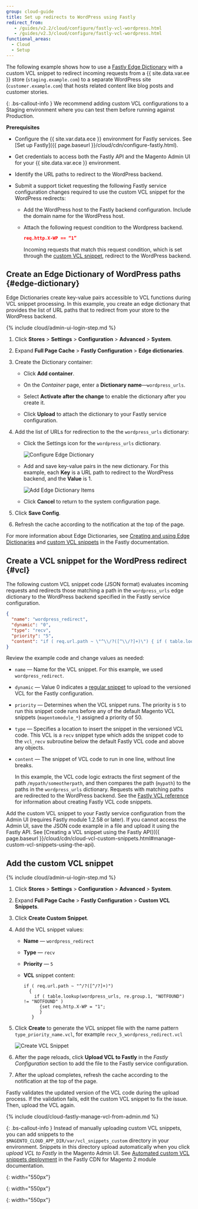 ```yaml
---
group: cloud-guide
title: Set up redirects to WordPress using Fastly
redirect_from:
   - /guides/v2.2/cloud/configure/fastly-vcl-wordpress.html
   - /guides/v2.3/cloud/configure/fastly-vcl-wordpress.html
functional_areas:
  - Cloud
  - Setup
---
```


The following example shows how to use a [Fastly Edge Dictionary](https://docs.fastly.com/guides/edge-dictionaries/working-with-dictionaries-using-the-api) with a custom VCL snippet to redirect incoming requests from a {{ site.data.var.ee }} store (`staging.example.com`) to a separate WordPress site (`customer.example.com`) that hosts related content like blog posts and customer stories.

{: .bs-callout-info }
We recommend adding custom VCL configurations to a Staging environment where you can test them before running against Production.

**Prerequisites**

- Configure the {{ site.var.data.ece }} environment for Fastly services. See [Set up Fastly]({{ page.baseurl }}/cloud/cdn/configure-fastly.html).

- Get credentials to access both the Fastly API and the Magento Admin UI for your {{ site.data.var.ece }} environment.

- Identify the URL paths to redirect to the WordPress backend.

- Submit a support ticket requesting the following Fastly service configuration changes required to use the custom VCL snippet for the WordPress redirects:

   - Add the WordPress host to the Fastly backend configuration. Include the domain name for the WordPress host.

   - Attach the following request condition to the Wordpress backend.

      ```json
      req.http.X-WP == “1”
      ```

      Incoming requests that match this request condition, which is set through the [custom VCL snippet](#vcl), redirect to the WordPress backend.

## Create an Edge Dictionary of WordPress paths {#edge-dictionary}

Edge Dictionaries create key-value pairs accessible to VCL functions during VCL snippet processing. In this example, you create an edge dictionary that provides the list of URL paths that to redirect from your store to the WordPress backend.

{% include cloud/admin-ui-login-step.md %}

1. Click **Stores** > **Settings** > **Configuration** > **Advanced** > **System**.

1. Expand **Full Page Cache** > **Fastly Configuration** > **Edge dictionaries**.

1. Create the Dictionary container:

   - Click **Add container**.

   -  On the *Container* page, enter a **Dictionary name**—`wordpress_urls`.

   -  Select **Activate after the change** to enable the dictionary after you create it.

   -  Click **Upload** to attach the dictionary to your Fastly service configuration.

1. Add the list of URLs for redirection to the the `wordpress_urls` dictionary:

   - Click the Settings icon for the `wordpress_urls` dictionary.

      ![Configure Edge Dictionary]

   - Add and save key-value pairs in the new dictionary. For this example, each **Key** is a URL path to redirect to the WordPress backend, and the **Value** is 1.

      ![Add Edge Dictionary Items]

   - Click **Cancel** to return to the system configuration page.

1. Click **Save Config**.

1. Refresh the cache according to the notification at the top of the page.

For more information about Edge Dictionaries, see [Creating and using Edge Dictionaries](https://docs.fastly.com/guides/edge-dictionaries/working-with-dictionaries-using-the-api) and [custom VCL snippets](https://docs.fastly.com/guides/edge-dictionaries/working-with-dictionaries-using-the-api#custom-vcl-examples) in the Fastly documentation.

## Create a VCL snippet for the WordPress redirect {#vcl}

The following custom VCL snippet code (JSON format) evaluates incoming requests and redirects those matching a path in the `wordpress_urls` edge dictionary to the WordPress backend specified in the Fastly service configuration.

```json
{
  "name": "wordpress_redirect",
  "dynamic": "0",
  "type": "recv",
  "priority": "5",
  "content": "if ( req.url.path ~ \"^\\/?([^\\/?]+)\") { if ( table.lookup(wordpress_urls, re.group.1, \"NOTFOUND\") != \"NOTFOUND\" ) { set req.http.X-WP = \"1\"; } }"
}
```

Review the example code and change values as needed:

- `name` — Name for the VCL snippet. For this example, we used `wordpress_redirect`.

- `dynamic` — Value 0 indicates a [regular snippet](https://docs.fastly.com/guides/vcl-snippets/using-regular-vcl-snippets) to upload to the versioned VCL for the Fastly configuration.

- `priority` — Determines when the VCL snippet runs. The priority  is `5` to run this snippet code runs before any of the default Magento VCL snippets (`magentomodule_*`) assigned a priority of 50.

- `type` — Specifies a location to insert the snippet in the versioned VCL code. This VCL is a `recv` snippet type which adds the snippet code to the `vcl_recv` subroutine below the default Fastly VCL code and above any objects.

- `content` — The snippet of VCL code to run in one line, without line breaks.

   In this example, the VCL code logic extracts the first segment of the path `/mypath/someotherpath`, and then compares the path (`mypath`) to the paths in the `wordpress_urls` dictionary. Requests with matching paths are redirected to the WordPress backend. See the [Fastly VCL reference](https://docs.fastly.com/vcl/reference/) for information about creating Fastly VCL code snippets.

Add the custom VCL snippet to your Fastly service configuration from the Admin UI (requires Fastly module 1.2.58 or later). If you cannot access the Admin UI, save the JSON code example in a file and upload it using the Fastly API. See [Creating a VCL snippet using the Fastly API]({{  page.baseurl }}/cloud/cdn/cloud-vcl-custom-snippets.html#manage-custom-vcl-snippets-using-the-api).

## Add the custom VCL snippet

{% include cloud/admin-ui-login-step.md %}

1. Click **Stores** > **Settings** > **Configuration** > **Advanced** > **System**.

1. Expand **Full Page Cache** > **Fastly Configuration** > **Custom VCL Snippets**.

1. Click **Create Custom Snippet**.

1. Add the VCL snippet values:

   - **Name** — `wordpress_redirect`

   - **Type** — `recv`

   - **Priority** — `5`

   - **VCL** snippet content:

      ```
      if ( req.url.path ~ "^/?([^/?]+)")
	    {
		  if ( table.lookup(wordpress_urls, re.group.1, "NOTFOUND") != "NOTFOUND" )
	        {set req.http.X-WP = "1";
		    }
         }
      ```

1. Click **Create** to generate the VCL snippet file with the name pattern `type_priority_name.vcl`, for example `recv_5_wordpress_redirect.vcl`

   ![Create VCL Snippet]

1. After the page reloads, click **Upload VCL to Fastly** in the *Fastly Configuration* section to add the file to the Fastly service configuration.

1. After the upload completes, refresh the cache according to the notification at the top of the page.

Fastly validates the updated version of the VCL code during the upload process. If the validation fails, edit the custom VCL snippet to fix the issue. Then, upload the VCL again.

{% include cloud/cloud-fastly-manage-vcl-from-admin.md %}

{: .bs-callout-info }
Instead of manually uploading custom VCL snippets, you can add snippets to the `$MAGENTO_CLOUD_APP_DIR/var/vcl_snippets_custom` directory in your environment. Snippets in this directory upload automatically when you click *upload VCL to Fastly* in the Magento Admin UI. See [Automated custom VCL snippets deployment](https://github.com/fastly/fastly-magento2/blob/master/Documentation/Guides/CUSTOM-VCL-SNIPPETS.md#automated-custom-vcl-snippets-deployment) in the Fastly CDN for Magento 2 module documentation.

<!-- Link definitions -->

[Configure Edge Dictionary]: {{site.baseurl}}/common/images/cloud/cloud-fastly-edge-dictionary-configure.png
{: width="550px"}

[Add Edge Dictionary Items]: {{site.baseurl}}/common/images/cloud/cloud-fastly-edge-dictionary-add-items.png
{: width="550px"}

[Create VCL Snippet]: {{site.baseurl}}/common/images/cloud/cloud-fastly-create-vcl-snippet.png
{: width="550px"}
